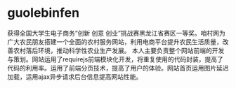 # guolebinfen
获得全国大学生电子商务“创新 创意 创业”挑战赛黑龙江省赛区一等奖。咱村网为广大农民朋友搭建一个全面的农村服务网站，利用电商平台提升农民生活质量，改善农村落后环境，推动科学性农业生产发展。 本人主要负责整个网站前端的开发与策划。网站运用了requirejs前端模块化开发，将重复使用的代码封装，提高了代码的利用率。运用了前端分页技术，提高了用户的体验。网站首页运用图片延迟加载，运用ajax异步请求后台信息提高网站性能。
